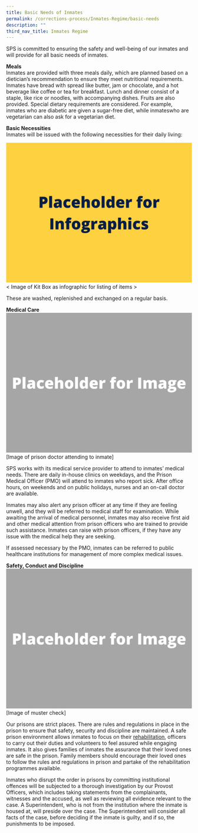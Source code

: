 ```yaml
---
title: Basic Needs of Inmates
permalink: /corrections-process/Inmates-Regime/basic-needs
description: ""
third_nav_title: Inmates Regime
---
```

SPS is committed to ensuring the safety and well-being of our inmates and will provide for all basic needs of inmates.

**Meals**<br>
Inmates are provided with three meals daily, which are planned based on a dietician’s recommendation to ensure they meet nutritional requirements. Inmates have bread with spread like butter, jam or chocolate, and a hot beverage like coffee or tea for breakfast. Lunch and dinner consist of a staple, like rice or noodles, with accompanying dishes. Fruits are also provided. Special dietary requirements are considered. For example, inmates who are diabetic are given a sugar-free diet, while inmateswho are vegetarian can also ask for a vegetarian diet. 

**Basic Necessities**  <br>
Inmates will be issued with the following necessities for their daily living:

![](/images/Placeholder%20for%20Info.jpg)
< Image of Kit Box as infographic for listing of items >

These are washed, replenished and exchanged on a regular basis.

**Medical Care**<br> 
![](/images/Placeholder%20for%20Image.png)
[Image of prison doctor attending to inmate]

SPS works with its medical service provider to attend to inmates’ medical needs. There are daily in-house clinics on weekdays, and the Prison Medical Officer (PMO) will attend to inmates who report sick. After office hours, on weekends and on public holidays, nurses and an on-call doctor are available.

Inmates may also alert any prison officer at any time if they are feeling unwell, and they will be referred to medical staff for examination. While awaiting the arrival of medical personnel, inmates may also receive first aid and other medical attention from prison officers who are trained to provide such assistance. Inmates can raise with prison officers, if they have any issue with the medical help they are seeking.

If assessed necessary by the PMO, inmates can be referred to public healthcare institutions for management of more complex medical issues.

**Safety, Conduct and Discipline**<br>
![](/images/Placeholder%20for%20Image.png)
[Image of muster check]

Our prisons are strict places. There are rules and regulations in place in the prison to ensure that safety, security and discipline are maintained. A safe prison environment allows inmates to focus on their [rehabilitation](/rehabilitation-process), officers to carry out their duties and volunteers to feel assured while engaging inmates. It also gives families of inmates the assurance that their loved ones are safe in the prison. Family members should encourage their loved ones to follow the rules and regulations in prison and partake of the rehabilitation programmes available.

Inmates who disrupt the order in prisons by committing institutional offences will be subjected to a thorough investigation by our Provost Officers, which includes taking statements from the complainants, witnesses and the accused, as well as reviewing all evidence relevant to the case.  A Superintendent, who is not from the institution where the inmate is housed at, will preside over the case. The Superintendent will consider all facts of the case, before deciding if the inmate is guilty, and if so, the punishments to be imposed.
